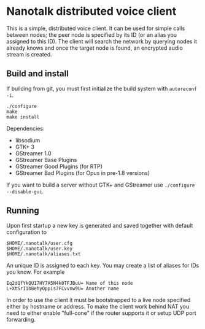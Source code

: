 Nanotalk distributed voice client
=================================

This is a simple, distributed voice client.
It can be used for simple calls between nodes;
the peer node is specified by its ID (or an alias you assigned to this ID).
The client will search the network by querying nodes it already knows and once the target node is found,
an encrypted audio stream is created.

Build and install
---------------------------------

If building from git, you must first initialize the build system with `autoreconf -i`.

    ./configure
    make
    make install

Dependencies:

 * libsodium
 * GTK+ 3
 * GStreamer 1.0
 * GStreamer Base Plugins
 * GStreamer Good Plugins (for RTP)
 * GStreamer Bad Plugins (for Opus in pre-1.8 versions)

If you want to build a server without GTK+ and GStreamer use `./configure --disable-gui`.

Running
---------------------------------

Upon first startup a new key is generated and saved together with default configuration to

    $HOME/.nanotalk/user.cfg
    $HOME/.nanotalk/user.key
    $HOME/.nanotalk/aliases.txt

An unique ID is assigned to each key.
You may create a list of aliases for IDs you know. For example

    Eq2dQfYkQU17HY7A5N4k0TFJBuU= Name of this node
    L+XtSrI1bBehyOppis7FCvvnw9U= Another name

In order to use the client it must be bootstrapped to a live node specified either by hostname or address.
To make the client work behind NAT you need to either enable "full-cone" if the router supports it
or setup UDP port forwarding.
